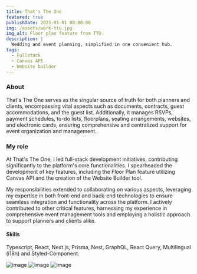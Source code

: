 ```yaml
---
title: That's The One
featured: true
publishDate: 2023-01-01 00:00:00
img: /assets/work-tto.jpg
img_alt: Floor plan feature from TTO
description: |
  Wedding and event planning, simplified in one convenient hub.
tags:
  - Fullstack
  - Canvas API
  - Website builder
---
```


### About

That's The One serves as the singular source of truth for both planners and clients, encompassing vital aspects such as documents, contracts, guest accommodations, and the guest list. Additionally, it manages RSVPs, payment schedules, to-do lists, floorplans, seating arrangements, websites, and electronic cards, ensuring comprehensive and centralized support for event organization and management.

### My role

At That's The One, I led full-stack development initiatives, contributing significantly to the platform's core functionalities. I spearheaded the development of key features, including the Floor Plan feature utilizing Canvas API and the creation of the Website Builder tool.

My responsibilities extended to collaborating on various aspects, leveraging my expertise in both front-end and back-end technologies to ensure seamless integration and functionality across the platform. I actively contributed to other critical features, harnessing my experience in comprehensive event management tools and employing a holistic approach to support planners and clients alike.

#### Skills

Typescript, React, Next.js, Prisma, Nest, GraphQL, React Query, Multilingual (i18n) and Styled-Component.

![image](/assets/work-tto-1.webp)
![image](/assets/work-tto-2.webp)
![image](/assets/work-tto-3.webp)
